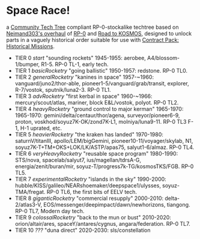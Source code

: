 # Space Race!
a [Community Tech Tree](https://github.com/ChrisAdderley/CommunityTechTree) compliant RP-0-stockalike techtree based on [Neimand303's overhaul](https://github.com/KSP-RO/RP-0/issues/224) of [RP-0](https://github.com/KSP-RO/RP-0) and [Road to KOSMOS](http://forum.kerbalspaceprogram.com/index.php?/topic/104200-road-to-kosmos-04-techtreepartswip-contracts), designed to unlock parts in a vaguely historical order suitable for use with [Contract Pack: Historical Missions](http://forum.kerbalspaceprogram.com/index.php?/topic/111178-105-contract-pack-historic-missions-v190-22032016-rss-is-back).

* TIER 0 *start* "sounding rockets" 1945-1955: aerobee, A4/blossom-1/bumper, R1-5. RP-0 TL-1, early tech.
* TIER 1 *basicRocketry* "going ballistic" 1950-1957: redstone. RP-0 TL0.
* TIER 2 *generalRocketry* "kanines in space" 1957-~1960: vanguard/juno2/thor-able, pioneer1-5/vanguard/grab/transit, explorer, R-7/vostok, sputnik/luna2-3. RP-0 TL1.
* TIER 3 *advRocketry* "first kerbal in space" 1960-~1966: mercury/scout/atlas, mariner, block E&L/vostok, polyot. RP-0 TL2.
* TIER 4 *heavyRocketry* "ground control to major kerman" 1965-1970: 1965-1970: gemini/delta/centaur/thor/agena, surveyor/pioneer6-9, proton, voskhod/soyuz7K-OK/zond7K-L1, molniya/luna9-11. RP-0 TL3 F-1, H-1 uprated, etc.
* TIER 5 *heavierRocketry* "the kraken has landed" 1970-1980: saturnV/titanIII, apollo/LEM/bigGemini, pioneer10-11/voyager/skylab, N1, soyuz7K-T+TM+OKS+LOK/LK/ASTP/apas75, salyut1-6/almaz. RP-0 TL4.
* TIER 6 *veryHeavyRocketry* "reusable space program" 1980-1990: STS/nova, spacelab/salyut7, ius/magellan/tdrsA-G, energia/zenit/buran/mir, soyuz-T/progress7k-TG/kosmosTKS/FGB. RP-0 TL5.
* TIER 7 *experimentalRocketry* "islands in the sky" 1990-2000: hubble/KISS/galileo/NEARshoemaker/deepspace1/ulysses, soyuz-TMA/fregat. RP-0 TL6, the first bits of EELV tech.
* TIER 8 *giganticRocketry* "commercial resupply" 2000-2010: delta-2/atlas3-V, EOS/messenger/deepimpact/dawn/newhorizons, tiangong. RP-0 TL7, Modern day tech.
* TIER 9 *colossalRocketry* "back to the mun or bust" 2010-2020: orion/altair/ares, spaceY/antares/cygnus, angara/federation. RP-0 TL7.
* TIER 10 *???* "duna direct" 2020-2030: sls/constellation